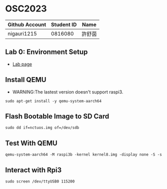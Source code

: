 # OSC2023

| Github Account | Student ID | Name          |
|----------------|------------|---------------|
| nigauri1215    | 0816080    | 許舒茵        |

## Lab 0: Environment Setup

- [Lab page](https://oscapstone.github.io/labs/lab0.html)


## Install QEMU
- WARNING:The lastest version doesn't support raspi3.
```
sudo apt-get install -y qemu-system-aarch64
```

## Flash Bootable Image to SD Card
```
sudo dd if=nctuos.img of=/dev/sdb
```

## Test With QEMU

```
qemu-system-aarch64 -M raspi3b -kernel kernel8.img -display none -S -s
```

## Interact with Rpi3
```
sudo screen /dev/ttyUSB0 115200
```